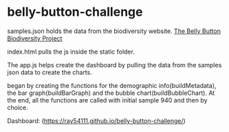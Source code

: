 # belly-button-challenge

samples.json holds the data from the biodiversity website. [The Belly Button Biodiversity Project](http://robdunnlab.com/projects/belly-button-biodiversity/)

index.html pulls the js inside the static folder. 

The app.js helps create the dashboard by pulling the data from the samples json data to create the charts.

began by creating the functions for the demographic info(buildMetadata), the bar graph(buildBarGraph) and the bubble chart(buildBubbleChart). At the end, all the functions are called with initial sample 940 and then by choice. 

Dashboard: (https://ray54111.github.io/belly-button-challenge/)
